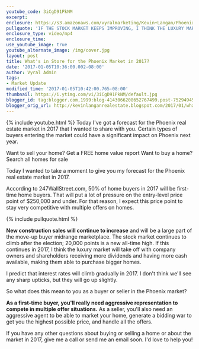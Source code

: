 ```yaml
---
youtube_code: 3iCgD91PkNM
excerpt:
enclosure: https://s3.amazonaws.com/vyralmarketing/Kevin+Langan/Phoenix+Real+Estate+Agent+2017+Market+Predictions.mp4
pullquote: 'IF THE STOCK MARKET KEEPS IMPROVING, I THINK THE LUXURY MARKET WILL TAKE OFF.'
enclosure_type: video/mp4
enclosure_time:
use_youtube_image: true
youtube_alternate_image: /img/cover.jpg
layout: post
title: What's in Store for the Phoenix Market in 2017?
date: '2017-01-05T10:36:00.002-08:00'
author: Vyral Admin
tags:
- Market Update
modified_time: '2017-01-05T10:42:00.765-08:00'
thumbnail: https://i.ytimg.com/vi/3iCgD91PkNM/default.jpg
blogger_id: tag:blogger.com,1999:blog-4143066208652767499.post-7529494595746104484
blogger_orig_url: http://kevinlanganrealestate.blogspot.com/2017/01/whats-in-store-for-phoenix-market-in.html
---
```

{% include youtube.html %}
Today I've got a forecast for the Phoenix real estate market in 2017 that I wanted to share with you. Certain types of buyers entering the market could have a significant impact on Phoenix next year.

Want to sell your home? Get a FREE home value report
Want to buy a home? Search all homes for sale

Today I wanted to take a moment to give you my forecast for the Phoenix real estate market in 2017.

According to 247WallStreet.com, 50% of home buyers in 2017 will be first-time home buyers. That will put a lot of pressure on the entry-level price point of $250,000 and under. For that reason, I expect this price point to stay very competitive with multiple offers on homes.

{% include pullquote.html %}

**New construction sales will continue to increase** and will be a large part of the move-up buyer midrange marketplace. The stock market continues to climb after the election; 20,000 points is a new all-time high. If this continues in 2017, I think the luxury market will take off with company owners and shareholders receiving more dividends and having more cash available, making them able to purchase bigger homes.

I predict that interest rates will climb gradually in 2017. I don't think we'll see any sharp upticks, but they will go up slightly.

So what does this mean to you as a buyer or seller in the Phoenix market?

**As a first-time buyer, you'll really need aggressive representation to compete in multiple offer situations.** As a seller, you'll also need an aggressive agent to be able to market your home, generate a bidding war to get you the highest possible price, and handle all the offers.

If you have any other questions about buying or selling a home or about the market in 2017, give me a call or send me an email soon. I'd love to help you!
